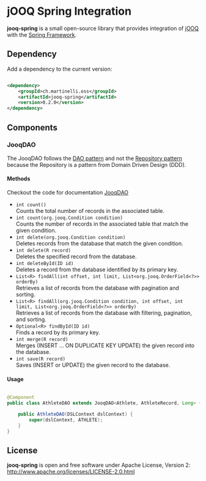 # jOOQ Spring Integration

**jooq-spring** is a small open-source library that provides integration of [jOOQ](https://www.jooq.org) with
the [Spring Framework](https://spring.io/projects/spring-framework).

## Dependency

Add a dependency to the current version:

```xml

<dependency>
    <groupId>ch.martinelli.oss</groupId>
    <artifactId>jooq-spring</artifactId>
    <version>0.2.0</version>
</dependency>
```

## Components

### JooqDAO

The JooqDAO follows the [DAO pattern](https://en.wikipedia.org/wiki/Data_access_object) and not
the [Repository pattern](https://martinfowler.com/eaaCatalog/repository.html) because the Repository is a pattern from
Domain Driven Design (DDD).

#### Methods

Checkout the code for documentation [JooqDAO](src/main/java/ch/martinelli/oss/jooqspring/JooqDAO.java)

- ```int count()```<br>
  Counts the total number of records in the associated table.
- ```int count(org.jooq.Condition condition)```<br>
  Counts the number of records in the associated table that match the given condition.
- ```int delete(org.jooq.Condition condition)```<br>
  Deletes records from the database that match the given condition.
- ```int delete(R record)```<br>
  Deletes the specified record from the database.
- ```int deleteById(ID id)```<br>
  Deletes a record from the database identified by its primary key.
- ```List<R> findAll(int offset, int limit, List<org.jooq.OrderField<?>> orderBy)```<br>
  Retrieves a list of records from the database with pagination and sorting.
- ```List<R> findAll(org.jooq.Condition condition, int offset, int limit, List<org.jooq.OrderField<?>> orderBy)```<br>
  Retrieves a list of records from the database with filtering, pagination, and sorting.
- ```Optional<R> findById(ID id)```<br>
  Finds a record by its primary key.
- ```int merge(R record)```<br>
  Merges (INSERT … ON DUPLICATE KEY UPDATE) the given record into the database.
- ```int save(R record)```<br>
  Saves (INSERT or UPDATE) the given record to the database.

#### Usage

```java

@Component
public class AthleteDAO extends JooqDAO<Athlete, AthleteRecord, Long> {

    public AthleteDAO(DSLContext dslContext) {
        super(dslContext, ATHLETE);
    }
}
```

## License

**jooq-spring** is open and free software under Apache License, Version
2: http://www.apache.org/licenses/LICENSE-2.0.html
